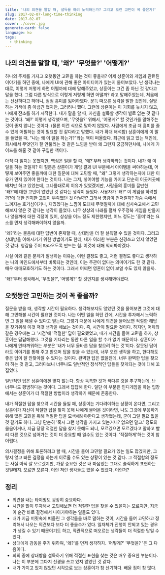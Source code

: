 ```yaml
---
title: '나의 의견을 말할 때, 설득을 하려 노력하는가? 그리고 오랜 고민이 꼭 좋은가?'
slug: 2017-02-07-long-time-thinking
date: 2017-02-07
cover: ./cover.jpg
generate-card: false
language: ko
tags:
  - thinking
---
```


## 나의 의견을 말할 때, '왜?' '무엇을?' '어떻게?'

하나의 주제를 가지고 오랫동안 고민을 하는 것이 좋을까? 어제 상훈이와 게임과 관련된 이야기를 하던 중에, 나에게 UI에 관해 좋은 아이디어가 있는지 물어보았다. 난 생각나는대로, 이렇게 저렇게 하면 어떨까에 대해 말해주었고, 상훈이는 그건 좀 아닌 것 같다고 말을 했다. 그럼 다른 방식으로 이렇게 저렇게 하면 어떨까? 라고 말해주었는데, 처음에는 신선하다고 하더니, 점점 흥미를 잃어하였다. 문득 떠오른 생각을 말한 것인데, 실망하는 기색에 좀 아쉽긴 했지만, 그러려니 했다. 그런데 상훈이는 이 기회를 놓치지 않고, 나에게 잔소를 하기 시작한다. 내가 말을 할 때, 자신을 설득할 생각이 별로 없는 것 같다는 것이다. '왜?' 이렇게 생각했으며, '무엇을?' 위해서, '어떻게?' 할 것인가를 말해주는 것이 좋지 않냐는 것이다. (물론 이런 식으로 말하지 않았다. 사람에게 조금 더 흥미를 줄 수 있게 어필하는 것이 필요할 것 같다라고 말했다. 내가 확대 해석함) 상훈이에게 이 말을 들었을 때, "나는 왜 이 일을 하는가?"라는 책이 떠올랐다. 최근에 읽고 있는 책인데, 회사에서 무엇인가 잘 안풀리는 것 같은 느낌을 받아 왜 그런지 궁금하던차에, 나에게 가이드를 해줄 것 같아 구입한 책이다.

아직 다 읽지는 못했지만, 핵심은 일을 할 때, '왜?'부터 생각하라는 것이다. 내가 왜 이 일을 하는 것일까? 이 질문은 상훈이가 게임 결과 UI 부분에서 아이템을 써야하는데, 어떻게 보여주면 좋을까에 대한 질문에 대해 고민할 때, "왜" 그렇게 생각하는지에 대한 이유가 먼저 있어야 한다는 것이다. 나는 그저, 넣어야할 기능을 가지고 단순히 이곳저곳에 배치만 하고 있었는데, 그나름대로의 이유가 있었겠지만, 사람들의 흥미를 끌만한 '왜?'에 대한 고민이 없었던 것 같다는 생각이 들었다. 사용자가 '왜?' 이 게임을 하려할까?에 대한 진지한 고민이 부족했던 것 아닐까? 그래서 영감이 먼저랄까? 가슴 속에서 느껴지는 호기심이거나, 재밌겠다는 느낌이 도대체 무엇일까에 대해 심사숙고해서 고민해보지 않은 것 같다는 생각이 들었다. 너무 상상의 나래를 펼쳐 우주정복 게임을 만들지나 않을까에 대한 걱정이 있어, 상상을 어느 정도 제한했지만, 어느 정도는 '흥미'라는 요소를 먼저 생각해봐야하지 않을까.

'왜?'라는 물음에 대한 답변이 존재할 때, 상대방을 더 잘 설득할 수 있을 것이다. 그리고 상대방을 이해시키기 위한 방법이기도 한데, 내가 이러한 부분은 신경쓰고 있지 않았던 것 같다. 영감을 주어 따라오도록 만드는 힘. 이것에 대해 익혀봐야겠다.

사실 이와 같은 문제가 발생하는 이유는, 이런 결정도 좋고, 저런 결정도 좋다고 생각하는 나의 마인드에서부터 비록되는 것인데, 이는 주관이 없다는 의미이기도 한 것 같다. 매우 애매모호하기도 하는 것이다. 그래서 어쩌면 영혼이 없어 보일 수도 있지 않을까.

'왜?'부터 생각해서, '무엇을?', '어떻게?' 할 것인지를 생각해봐야겠다.

## 오랫동안 고민하는 것이 꼭 좋을까?

질문을 받을 때, 생각할 시간이 필요하다. 생각해보지도 않았던 것을 물어보면 그것에 대해 고민해볼 시간이 필요한 것이다. 나는 어떤 일을 하던 간에, 시간을 투자해서 노력하면 그 일을 해낼 수 있다고 믿는다. 그렇기 때문에 나에게 의견을 물어보면 적절한 해답을 찾기위해 이것 저것 생각을 해보는 것이다. 즉, 시간이 필요한 것이다. 하지만, 어제와 같은 경우에는 그 '시점'에 '적절한' 답이 필요했었고, 내가 시간을 들여 고민을 하자, 상훈이는 답답해했다. 그것을 기다리는 동안 다른 일을 할 수가 없기 때문이다. 상훈이가 나에게 안타까워하는 부분은 '내가 너무 올바른 답을 찾으려 하는 것'이다. 잘못된 답이라도 이야기를 통해 주고 받으며 답을 찾을 수 있는데, 너무 오랜 생각을 하고, 한다해도 좋은 답이 잘 안찾아질 수 있다는 것이다. 완벽한 답은 없을진데, 너무 완벽한 답을 찾으려 하는 것 같고, 그러다보니 너무나도 일반적인 정석적인 답들을 찾게되는 것에 대해 꼬집었다.

일반적인 답은 상훈이에겐 맞지 않는다. 항상 독특한 것과 색다른 것을 추구하는데, 난 너무나도 평범하다는 것이다. 그래서 답답해 한다. 일단 이 부분은 인디게임을 하는 입장에서는 상훈이가 더 적절한 방법이라 생각하기 때문에 존중한다.

내가 적절한 답을 찾으려 시간을 들일 때, 상훈이는 기다려야하는 상황이 온다면, 그리고 상훈이가 자신이 적절한 답을 찾지 못해 나에게 물어본 것이라면, 나도 그것에 부응하기 위해 많은 고민을 위해 적절한 답을 모색해봐야한다고 생각했는데, 굳이 그럴 필요 없을 것 같기도 하다. 그냥 단순히 '혹시 그런 생각을 가지고 있는거니? 없으면 말고.' 정도의 물음이거나, 지금 당장 적절한 답을 찾지 못해도 되니, 모르겠으면 모르겠다고 말하고 빨리 다른 것으로 넘어가는 것이 더 중요할 때 일수도 있는 것이다.
'적절하게'하는 것이 참 어렵다.

의사결정을 위해 토론하려고 할 때, 시간을 들여 고민할 필요가 있는 일도 많겠지만, 그렇지 않고 빠른 결정을 하는게 이로울 수도 있는 상황이 있는 것 같다. 그 적절함의 정도는 사실 아직 잘 모르겠지만, 가장 중요한 것은 내 마음있는 그대로 솔직하게 표현하는 것일테지. 모르면 모른다. 이런 저런 생각들도 있을 수 있겠다. 이런거?

## 정리

- 의견을 내는 타이밍도 굉장히 중요하다.
- 시간을 많이 투자해서 고민해보면 더 적절한 답을 찾을 수 있을지는 모르지만, 지금 이 순간 바로 결정해서 나아가야하는 일들도 있다.
- 내가 지금 머릿속에 떠올린 그 생각들을 바로 말하는 것이, 시간을 들여 고민하고 정리해서 나오는 의견보다 보다 더 좋을수가 있다. 일자체가 진행이 안되고 있는 경우가 생길 수 있기 때문이기도 하고, 직관적으로 떠오르는 생각들이 더 적절한 답일 수 있다.
- 상대에게 감동을 주기 위하여, '왜?'를 먼저 생각하자. '어떻게?' '무엇을?
  '은 그 다음이다.
- 회의 중에 상대방을 설득하기 위해 적절한 표현을 찾는 것은 매우 중요한 부분이다. 나는 이 부분에 그다지 신경을 쓰고 있지 않았던 것 같다.
- 내가 가지고 있지 않았던 시각으로 보는 상훈이가 참 신기하다. 배울 점이 참 많다.
